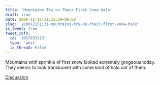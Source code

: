```yaml
---
title: 'Mountains Try on Their First Snow Halo'
draft: true
date: 2008-12-15T11:31:29+00:00
slug: '200812151131-mountains-try-on-their-first-snow-halo'
is_tweet: true
tweet_info:
  id: '1057833213'
  type: 'post'
  is_thread: False
---
```




Mountains with sprinkle of first snow looked extremely grogeous today. They seems to look translucent with some kind of halo out of them.

[Discussion](https://x.com/sytelus/status/1057833213)
